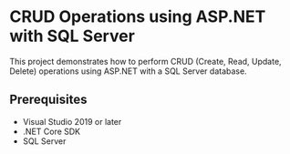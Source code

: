 # CRUD Operations using ASP.NET with SQL Server

This project demonstrates how to perform CRUD (Create, Read, Update, Delete) operations using ASP.NET with a SQL Server database.

## Prerequisites

- Visual Studio 2019 or later
- .NET Core SDK
- SQL Server
